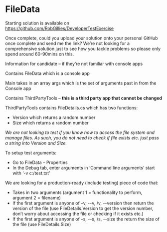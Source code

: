 # FileData

Starting solution is available on https://github.com/RobGillies/DeveloperTestExercise

Once complete, could you upload your solution onto your personal GitHub once complete and send me the link?  We’re not looking for a comprehensive solution just to see how you tackle problems so please only spend around 60-90mins on this.


Information for candidate – if they’re not familiar with console apps

Contains FileData which is a console app

Main takes in an array args which is the set of arguments past in from the Console app

 

Contains ThirdPartyTools – **this is a third party app that cannot be changed**

ThirdPartyTools contains FileDetails.cs which has two functions:

* Version which returns a random number
* Size which returns a random number

*We are not looking to test if you know how to access the file system and manage files.  As such, you do not need to check if file exists etc. just pass a string into Version and Size.*

 

To setup test arguments:

* Go to FileData – Properties
* In the Debug tab, enter arguments in  ‘Command line arguments’ start with ‘-v c:/test.txt’

               

We are looking for a production-ready (include testing) piece of code that: 

* Takes in two arguments (argument 1 = functionality to perform, argument 2 = filename)
* If the first argument is anyone of –v, --v, /v, --version then return the version of the file (use FileDetails.Version to get the version number, don’t worry about accessing the file or checking if it exists etc.)
* If the first argument is anyone of –s, --s, /s, --size the return the size of the file (use FileDetails.Size)

